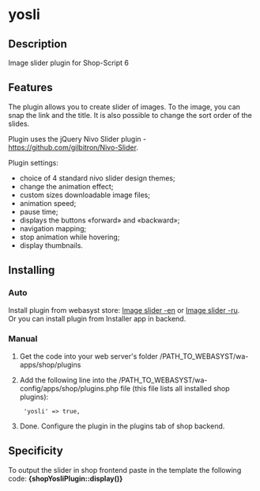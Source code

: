 # yosli

## Description
Image slider plugin for Shop-Script 6

## Features
The plugin allows you to create slider of images. To the image, you can snap the link and the title. It is also possible to change the sort order of the slides.

Plugin uses the jQuery Nivo Slider plugin - https://github.com/gilbitron/Nivo-Slider.

Plugin settings:
- choice of 4 standard nivo slider design themes;  
- change the animation effect;
- custom sizes downloadable image files;
- animation speed;
- pause time;
- displays the buttons «forward» and «backward»;
- navigation mapping;
- stop animation while hovering;
- display thumbnails.

## Installing
### Auto
Install plugin from webasyst store: [Image slider -en](https://www.webasyst.com/store/plugin/shop/yosli/) or [Image slider -ru](https://www.webasyst.ru/store/plugin/shop/yosli/).  
Or you can install plugin from Installer app in backend.

### Manual
1. Get the code into your web server's folder /PATH_TO_WEBASYST/wa-apps/shop/plugins

2. Add the following line into the /PATH_TO_WEBASYST/wa-config/apps/shop/plugins.php file (this file lists all installed shop plugins):

		'yosli' => true,

3. Done. Configure the plugin in the plugins tab of shop backend.

## Specificity
To output the slider in shop frontend paste in the template the following code: **{shopYosliPlugin::display()}**